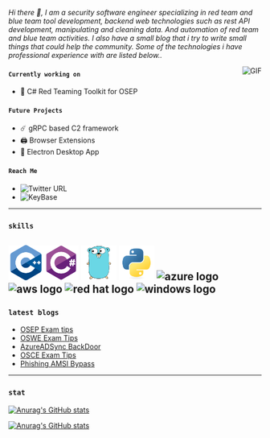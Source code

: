 <p>
  <em>
    Hi there 👋, I am a security software engineer specializing in red team and blue team tool development, backend web technologies such as rest API development, manipulating and cleaning data. And automation of red team and blue team activities. 
I also have a small blog that i try to write small things that could help the community. Some of the technologies i have professional experience with are listed below.</b>.
  </em>
</p>
 <img align="right" alt="GIF" src="https://64.media.tumblr.com/tumblr_m1mfj6gCO81qjj1zvo1_500.gifv" />
<!-- ### <img src="https://64.media.tumblr.com/tumblr_m1mfj6gCO81qjj1zvo1_500.gifv" width="400px"> spike ramen--> 
<!-- ### <img src="https://64.media.tumblr.com/a82ec3e05319b1e6841f30f22256bd8b/tumblr_mw2dvqJNjs1r07tfbo1_250.gifv" width="300px"> -->
<!-- ### <img src="https://64.media.tumblr.com/c47c6ca9e3bb90edb24182c5b77ad6b9/tumblr_mlf59n1q121roi27ho1_400.gifv" width="400px"> -->
<!-- ### <img src="https://64.media.tumblr.com/e7c826f9355e2dc3b14c89b92efd320b/tumblr_n7r5qpSVAE1sybqm2o5_400.gifv" width="400px"> -->
<!-- ### <img src="https://64.media.tumblr.com/925d019184ee5d0cc7839b63f346b98f/tumblr_n7r5qpSVAE1sybqm2o9_400.gifv" width="300px">  flcl atomsk-->

#### `Currently working on`
 * 🦊 C# Red Teaming Toolkit for OSEP


#### `Future Projects` 
 * ☄️ gRPC based C2 framework 
 * 🖨️ Browser Extensions 
 * 🦡 Electron Desktop App
 
#### `Reach Me`
 * ![Twitter URL](https://img.shields.io/twitter/url?label=Follow%20me%20on%20twitter%21&style=social&url=https%3A%2F%2Ftwitter.com%2Flatortuga71)
 * ![KeyBase](https://img.shields.io/keybase/pgp/latortuga71?label=Keybase%20PGP&style=social)
 
---
### `skills`

<img src="https://github.com/devicons/devicon/blob/master/icons/cplusplus/cplusplus-original.svg" alt="cpp logo" width="70" height="70"><img src="https://github.com/devicons/devicon/blob/master/icons/csharp/csharp-original.svg" alt="csharp logo" width="70" height="70"> <img src="https://github.com/devicons/devicon/blob/master/icons/go/go-original.svg" alt="go logo" width="70" height="70"> <img src="https://github.com/devicons/devicon/blob/master/icons/python/python-original.svg" alt="python logo" width="70" height="70"> <img src="https://cdn.worldvectorlogo.com/logos/azure-1.svg" alt="azure logo" width="70" height="70"> <img src="https://cdn.worldvectorlogo.com/logos/aws-2.svg" alt="aws logo" width="50" height="70"> <img src="https://cdn.worldvectorlogo.com/logos/red-hat.svg" alt="red hat logo" width="70" height="70"> <img src="https://cdn.worldvectorlogo.com/logos/microsoft-windows-22.svg" alt="windows logo" width="70" height="70"> 
---

### `latest blogs`

<!-- BLOG-POST-LIST:START -->
- [OSEP Exam tips](https://christopherja.rocks/posts/2021/04/osep-exam-tips/)
- [OSWE Exam Tips](https://christopherja.rocks/posts/2020/12/oswe-exam-tips/)
- [AzureADSync BackDoor](https://christopherja.rocks/posts/2020/05/azureadsync-backdoor/)
- [OSCE Exam Tips](https://christopherja.rocks/posts/2020/04/osce-exam-tips/)
- [Phishing AMSI Bypass](https://christopherja.rocks/posts/2020/02/phishing-amsi-bypass/)
<!-- BLOG-POST-LIST:END -->


---

### `stat`
[![Anurag's GitHub stats](https://github-readme-stats.vercel.app/api?username=latortuga71&count_private=true&show_icons=true&theme=radical)](https://github.com/anuraghazra/github-readme-stats)

[![Anurag's GitHub stats](https://github-readme-stats.vercel.app/api/top-langs/?username=latortuga71&count_private=true&show_icons=true&theme=radical)](https://github.com/anuraghazra/github-readme-stats)
<!--
**latortuga71/latortuga71** is a ✨ _special_ ✨ repository because its `README.md` (this file) appears on your GitHub profile.

![Twitter URL](https://img.shields.io/twitter/url?label=Follow%20me&style=social&url=https%3A%2F%2Ftwitter.com%2Flatortuga71) 


Here are some ideas to get you started:

- 🔭 I’m currently working on ...
- 🌱 I’m currently learning ...
- 👯 I’m looking to collaborate on ...
- 🤔 I’m looking for help with ...
- 💬 Ask me about ...
- 📫 How to reach me: ...
- 😄 Pronouns: ...
- ⚡ Fun fact: ...
-->


